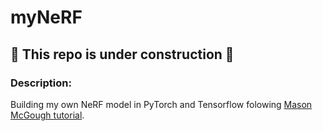 # myNeRF
## 🚧 This repo is under construction 🚧
### Description:
Building my own NeRF model in PyTorch and Tensorflow folowing [Mason McGough tutorial](https://towardsdatascience.com/its-nerf-from-nothing-build-a-vanilla-nerf-with-pytorch-7846e4c45666).
